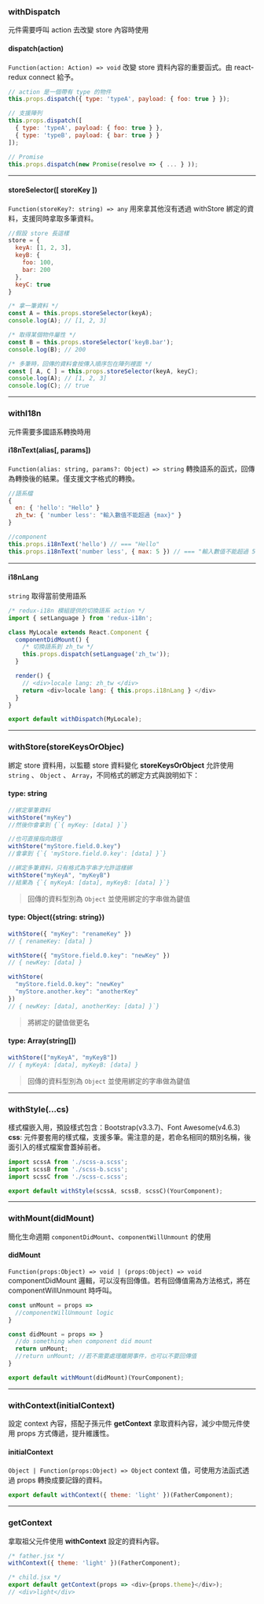 <style>.break-line{margin: 15px 0; border: 0;}</style>
### **withDispatch**
元件需要呼叫 action 去改變 store 內容時使用

#### **dispatch(action)**
`Function(action: Action) => void`
改變 store 資料內容的重要函式。由 react-redux connect 給予。
``` js
// action 是一個帶有 type 的物件
this.props.dispatch({ type: 'typeA', payload: { foo: true } });

// 支援陣列
this.props.dispatch([
  { type: 'typeA', payload: { foo: true } },
  { type: 'typeB', payload: { bar: true } }
]);

// Promise
this.props.dispatch(new Promise(resolve => { ... } ));
```

<hr class="break-line" />

#### **storeSelector([ storeKey ])**
`Function(storeKey?: string) => any`
用來拿其他沒有透過 withStore 綁定的資料，支援同時拿取多筆資料。

``` js
//假設 store 長這樣
store = {
  keyA: [1, 2, 3],
  keyB: {
    foo: 100,
    bar: 200
  },
  keyC: true
}

/* 拿一筆資料 */
const A = this.props.storeSelector(keyA);
console.log(A); // [1, 2, 3]

/* 取得某個物件屬性 */
const B = this.props.storeSelector('keyB.bar');
console.log(B); // 200

/* 多筆時，回傳的資料會按傳入順序包在陣列裡面 */
const [ A, C ] = this.props.storeSelector(keyA, keyC);
console.log(A); // [1, 2, 3]
console.log(C); // true
```
---
### **withI18n**
元件需要多國語系轉換時用

#### **i18nText(alias[, params])**
`Function(alias: string, params?: Object) => string`
轉換語系的函式，回傳為轉換後的結果。僅支援文字格式的轉換。
``` js
//語系檔
{
  en: { 'hello': "Hello" }
  zh_tw: { 'number less': "輸入數值不能超過 {max}" }
}

//component
this.props.i18nText('hello') // === "Hello"
this.props.i18nText('number less', { max: 5 }) // === "輸入數值不能超過 5"
```

<hr class="break-line" />

#### **i18nLang**
`string`
取得當前使用語系
``` js
/* redux-i18n 模組提供的切換語系 action */
import { setLanguage } from 'redux-i18n';

class MyLocale extends React.Component {
  componentDidMount() {
    /* 切換語系到 zh_tw */
    this.props.dispatch(setLanguage('zh_tw'));
  }

  render() {
    // <div>locale lang: zh_tw </div>
    return <div>locale lang: { this.props.i18nLang } </div>
  }
}

export default withDispatch(MyLocale);
```

---

### **withStore(storeKeysOrObjec)**
綁定 store 資料用，以監聽 store 資料變化
**storeKeysOrObject** 允許使用 `string` 、 `Object` 、 `Array`，不同格式的綁定方式與說明如下：

#### **type: string**
``` js
//綁定單筆資料
withStore("myKey")
//然後你會拿到 {`{ myKey: [data] }`}

//也可直接指向路徑
withStore("myStore.field.0.key")
//會拿到 {`{ 'myStore.field.0.key': [data] }`}

//綁定多筆資料，只有格式為字串才允許這樣綁
withStore("myKeyA", "myKeyB")
//結果為 {`{ myKeyA: [data], myKeyB: [data] }`}
```
> 回傳的資料型別為 `Object` 並使用綁定的字串做為鍵值

#### **type: Object({string: string})**
``` js
withStore({ "myKey": "renameKey" })
// { renameKey: [data] }

withStore({ "myStore.field.0.key": "newKey" })
// { newKey: [data] }

withStore(
  "myStore.field.0.key": "newKey"
  "myStore.another.key": "anotherKey"
})
// { newKey: [data], anotherKey: [data] }`}
```
> 將綁定的鍵值做更名

#### **type: Array(string[])**
``` js
withStore(["myKeyA", "myKeyB"])
// { myKeyA: [data], myKeyB: [data] }
```

> 回傳的資料型別為 `Object` 並使用綁定的字串做為鍵值

---

### **withStyle(...cs)**
樣式檔嵌入用，預設樣式包含：Bootstrap(v3.3.7)、Font Awesome(v4.6.3)
**css**: 元件要套用的樣式檔，支援多筆。需注意的是，若命名相同的類別名稱，後面引入的樣式檔案會蓋掉前者。

``` js
import scssA from './scss-a.scss';
import scssB from './scss-b.scss';
import scssC from './scss-c.scss';

export default withStyle(scssA, scssB, scssC)(YourComponent);
```

---

### **withMount(didMount)**
簡化生命週期 `componentDidMount`、`componentWillUnmount` 的使用

#### **didMount**
`Function(props:Object) => void | (props:Object) => void`
componentDidMount 邏輯，可以沒有回傳值。若有回傳值需為方法格式，將在 componentWillUnmount 時呼叫。

``` js
const unMount = props =>
  //componentWillUnmount logic
}

const didMount = props => }
  //do something when component did mount
  return unMount;
  //return unMount; //若不需要處理離開事件，也可以不要回傳值
}

export default withMount(didMount)(YourComponent);
```

---

### **withContext(initialContext)**
設定 context 內容，搭配子孫元件 **getContext** 拿取資料內容，減少中間元件使用 props 方式傳遞，提升維護性。

#### **initialContext**
`Object | Function(props:Object) => Object`
context 值，可使用方法函式透過 props 轉換成要記錄的資料。

``` js
export default withContext({ theme: 'light' })(FatherComponent);
```

---

### **getContext**
拿取祖父元件使用 **withContext** 設定的資料內容。

``` js
/* father.jsx */
withContext({ theme: 'light' })(FatherComponent);

/* child.jsx */
export default getContext(props => <div>{props.theme}</div>);
// <div>light</div>
```
